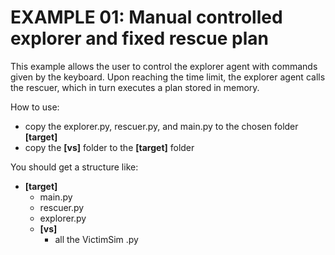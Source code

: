 # EXAMPLE 01: Manual controlled explorer and fixed rescue plan
This example allows the user to control the explorer agent with commands given by the keyboard. Upon reaching the time limit, the explorer agent calls the rescuer, which in turn executes a plan stored in memory.

How to use:
- copy the explorer.py, rescuer.py, and main.py to the chosen folder **[target]**
- copy the **[vs]** folder to the **[target]** folder

You should get a structure like:

+ **[target]**
   + main.py
   + rescuer.py
   + explorer.py
   + **[vs]**
      + all the VictimSim .py
